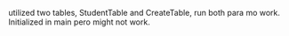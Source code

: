 utilized two tables, StudentTable and CreateTable, run both para mo work. Initialized in main pero might not work.
